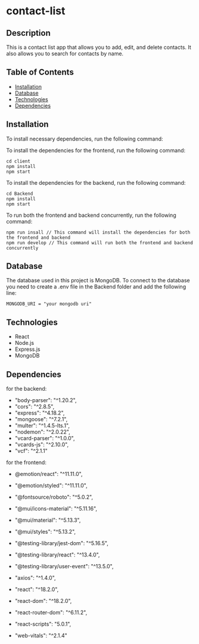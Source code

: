 # contact-list

## Description

This is a contact list app that allows you to add, edit, and delete contacts. It also allows you to search for contacts by name.

## Table of Contents

- [Installation](#installation)
- [Database](#database)
- [Technologies](#technologies)
- [Dependencies](#dependencies)

## Installation

To install necessary dependencies, run the following command:

To install the dependencies for the frontend, run the following command:

```
cd client
npm install
npm start
```

To install the dependencies for the backend, run the following command:

```
cd Backend
npm install
npm start
```

To run both the frontend and backend concurrently, run the following command:

```
npm run insall // This command will install the dependencies for both the frontend and backend
npm run develop // This command will run both the frontend and backend concurrently
```

## Database

The database used in this project is MongoDB. To connect to the database you need to create a .env file in the Backend folder and add the following line:

```
MONGODB_URI = "your mongodb uri"
```

## Technologies

- React
- Node.js
- Express.js
- MongoDB

## Dependencies

for the backend:

- "body-parser": "^1.20.2",
- "cors": "^2.8.5",
- "express": "^4.18.2",
- "mongoose": "^7.2.1",
- "multer": "^1.4.5-lts.1",
- "nodemon": "^2.0.22",
- "vcard-parser": "^1.0.0",
- "vcards-js": "^2.10.0",
- "vcf": "^2.1.1"

for the frontend:

- @emotion/react": "^11.11.0",
- "@emotion/styled": "^11.11.0",
- "@fontsource/roboto": "^5.0.2",
- "@mui/icons-material": "^5.11.16",

- "@mui/material": "^5.13.3",
- "@mui/styles": "^5.13.2",
- "@testing-library/jest-dom": "^5.16.5",
- "@testing-library/react": "^13.4.0",
- "@testing-library/user-event": "^13.5.0",
- "axios": "^1.4.0",
- "react": "^18.2.0",
- "react-dom": "^18.2.0",
- "react-router-dom": "^6.11.2",
- "react-scripts": "5.0.1",
- "web-vitals": "^2.1.4"
